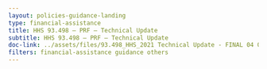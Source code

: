 ```yaml
---
layout: policies-guidance-landing 
type: financial-assistance
title: HHS 93.498 – PRF – Technical Update
subtitle: HHS 93.498 – PRF – Technical Update
doc-link: ../assets/files/93.498_HHS_2021 Technical Update - FINAL 04 04 22.pdf
filters: financial-assistance guidance others
---
```



